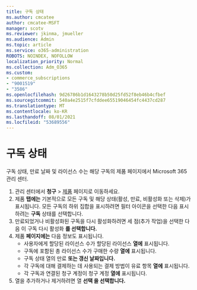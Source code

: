 ```yaml
---
title: 구독 상태
ms.author: cmcatee
author: cmcatee-MSFT
manager: scotv
ms.reviewer: jkinma, jmueller
ms.audience: Admin
ms.topic: article
ms.service: o365-administration
ROBOTS: NOINDEX, NOFOLLOW
localization_priority: Normal
ms.collection: Adm_O365
ms.custom:
- commerce_subscriptions
- "9001519"
- "3586"
ms.openlocfilehash: 9d26786b1d1643278b50d25fd52f8eb46b4cfbef
ms.sourcegitcommit: 540a4e2515f7cfddee65519046454fc4437cd287
ms.translationtype: MT
ms.contentlocale: ko-KR
ms.lasthandoff: 08/01/2021
ms.locfileid: "53689556"
---
```

# <a name="subscription-status"></a>구독 상태

구독 상태, 만료 날짜 및 라이선스 수는 해당  구독의 제품 페이지에서 Microsoft 365 관리 센터.

1. 관리 센터에서 **청구** > [제품](https://go.microsoft.com/fwlink/p/?linkid=842054) 페이지로 이동하세요.
2. 제품 **탭에는** 기본적으로 모든 구독 및 해당 상태(활성, 만료, 비활성화 또는 삭제)가 표시됩니다. 모든 구독의 하위 집합을 표시하려면 필터 아이콘을 선택한 다음 표시하려는 **구독** 상태를 선택합니다.
3. 만료되었거나 비활성화된 구독을 다시 활성화하려면 세 점(추가 작업)을 선택한 다음 이 구독 다시 활성화 **를 선택합니다.**
4. 제품 **페이지에는** 다음 정보도 표시됩니다.
    - 사용자에게 할당된 라이선스 수가 할당된 라이선스 **열에** 표시됩니다.
    - 구독에 포함된 총 라이선스 수가 구매한 수량 **열에** 표시됩니다.
    - 구독 상태 열의 만료 **또는 갱신 날짜입니다.**
    - 각 구독에 대해 결제하는 데 사용되는 결제 방법이 유료 항목 **열에** 표시됩니다.
    - 각 구독과 연결된 청구 계정이 청구 계정 **열에** 표시됩니다.
5. 열을 추가하거나 제거하려면 열 **선택 을 선택합니다.**